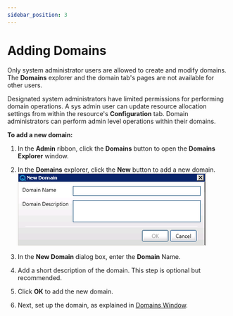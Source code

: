 ```yaml
---
sidebar_position: 3
---
```


# Adding Domains

Only system administrator users are allowed to create and modify domains. The **Domains** explorer and the domain tab's pages are not available for other users.

Designated system administrators have limited permissions for performing domain operations. A sys admin user can update resource allocation settings from within the resource's **Configuration** tab. Domain administrators can perform admin level operations within their domains.

**To add a new domain:**

1. In the **Admin** ribbon, click the **Domains** button to open the **Domains Explorer** window.  
    
2. In the **Domains** explorer, click the **New** button to add a new domain.  
    ![](/Images/Admin-Guide/User-Management/NewDomainWin.png)
3. In the **New Domain** dialog box, enter the **Domain** Name.
4. Add a short description of the domain. This step is optional but recommended.
5. Click **OK** to add the new domain.
6. Next, set up the domain, as explained in [Domains Window](../../../admin/cloudshell-identity-management/cloudshell-domains/domains-window.md).
